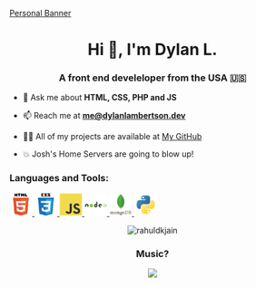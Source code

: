 [Personal Banner](https://github.com/DylanLambertson/DylanLambertson/blob/main/img/DylanLambertsonBanner.png)

<h1 align="center">Hi 👋, I'm Dylan L.</h1>

<h3 align="center">A front end develeloper from the USA 🇺🇸</h3>




- 💬 Ask me about **HTML, CSS, PHP and JS**

- 📫 Reach me at **me@dylanlambertson.dev**

- 👨‍💻 All of my projects are available at [My GitHub](https://github.com/DylanLambertson/)

- 💥 Josh's Home Servers are going to blow up!

<h3 align="left">Languages and Tools:</h3>
<p align="left">
    <a href="https://www.w3.org/html/" target="_blank"> <img src="https://raw.githubusercontent.com/devicons/devicon/master/icons/html5/html5-original-wordmark.svg" alt="html5" width="40" height="40"/> </a>
    <a href="https://www.w3schools.com/css/" target="_blank"> <img src="https://raw.githubusercontent.com/devicons/devicon/master/icons/css3/css3-original-wordmark.svg" alt="css3" width="40" height="40"/> </a>
    <a href="https://developer.mozilla.org/en-US/docs/Web/JavaScript" target="_blank"> <img src="https://raw.githubusercontent.com/devicons/devicon/master/icons/javascript/javascript-original.svg" alt="javascript" width="40" height="40"/> </a>
      <a href="https://nodejs.org" target="_blank"> <img src="https://raw.githubusercontent.com/devicons/devicon/master/icons/nodejs/nodejs-original-wordmark.svg" alt="nodejs" width="40" height="40"/> </a>
    <a href="https://www.mongodb.com/" target="_blank"> <img src="https://raw.githubusercontent.com/devicons/devicon/master/icons/mongodb/mongodb-original-wordmark.svg" alt="mongodb" width="40" height="40"/> </a>
    <a href="https://www.python.org" target="_blank"> <img src="https://raw.githubusercontent.com/devicons/devicon/master/icons/python/python-original.svg" alt="python" width="40" height="40"/> </a>
    </p>


<p align="center"> <img src=https://github-readme-stats.vercel.app/api?username=DylanLambertson&show_icons=true alt=rahuldkjain /> </p>

<h3 align="center">Music?</h3>
<p align="center"> <img src=https://spotify-recently-played-readme.vercel.app/api?user=fogur7y49icug0maoox13tawu /> </p>
